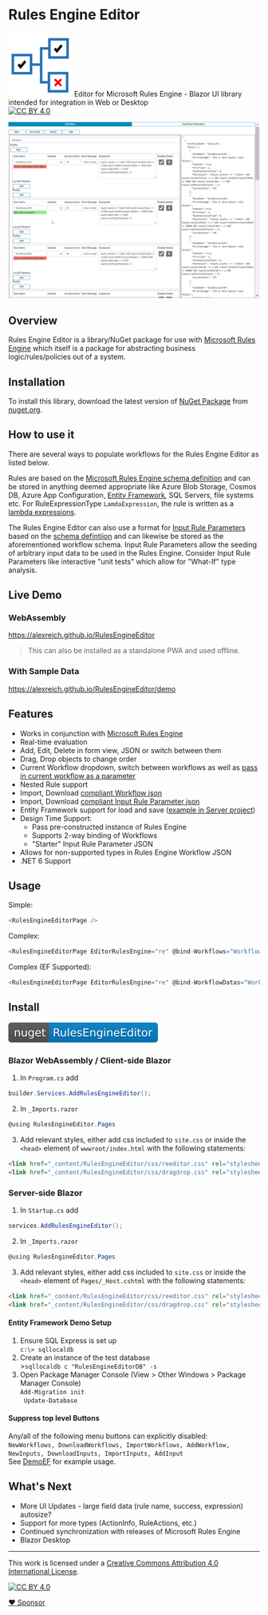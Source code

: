 # Rules Engine Editor
![RulesEngineEditor](content/RulesEngineEditor.svg)
Editor for Microsoft Rules Engine - Blazor UI library intended for integration in Web or Desktop  
[![CC BY 4.0][cc-by-shield]][cc-by]

![Animation of Rules Engine Editor Demo](content/RulesEngineEditor.gif)

## Overview

Rules Engine Editor is a library/NuGet package for use with [Microsoft Rules Engine](https://github.com/microsoft/RulesEngine) which itself is a package for abstracting business logic/rules/policies out of a system.

## Installation

To install this library, download the latest version of [NuGet Package](https://www.nuget.org/packages/RulesEngineEditor/) from [nuget.org](https://www.nuget.org/).  

## How to use it

There are several ways to populate workflows for the Rules Engine Editor as listed below.

Rules are based on the [Microsoft Rules Engine schema definition](https://github.com/microsoft/RulesEngine/blob/main/schema/workflow-schema.json) and can be stored in anything deemed appropriate like Azure Blob Storage, Cosmos DB, Azure App Configuration, [Entity Framework](https://github.com/microsoft/RulesEngine#entity-framework), SQL Servers, file systems etc. For RuleExpressionType `LamdaExpression`, the rule is written as a [lambda expressions](https://docs.microsoft.com/en-us/dotnet/csharp/programming-guide/statements-expressions-operators/lambda-expressions).

The Rules Engine Editor can also use a format for [Input Rule Parameters](https://github.com/microsoft/RulesEngine/wiki/Getting-Started#ruleparameter) based on the [schema defintiion](schema/inputRuleParameter-schema.json) and can likewise be stored as the aforementioned workflow schema. Input Rule Parameters allow the seeding of arbitrary input data to be used in the Rules Engine. Consider Input Rule Parameters like interactive "unit tests" which allow for "What-If" type analysis.


## Live Demo

### WebAssembly
https://alexreich.github.io/RulesEngineEditor  
> This can also be installed as a standalone PWA and used offline.

### With Sample Data
https://alexreich.github.io/RulesEngineEditor/demo

## Features
* Works in conjunction with [Microsoft Rules Engine](https://github.com/microsoft/RulesEngine)
* Real-time evaluation
* Add, Edit, Delete in form view, JSON or switch between them
* Drag, Drop objects to change order
* Current Workflow dropdown, switch between workflows as well as [pass in current workflow as a parameter](https://alexreich.github.io/RulesEngineEditor/demo/Test%20Workflow)
* Nested Rule support
* Import, Download [compliant Workflow json](https://github.com/microsoft/RulesEngine/blob/main/schema/workflowRules-schema.json)
* Import, Download [compliant Input Rule Parameter json](schema/inputRuleParameter-schema.json)
* Entity Framework support for load and save ([example in Server project](https://github.com/alexreich/RulesEngineEditor/blob/main/demo/RulesEngineEditorServer/Pages/DemoEF.razor)) 
* Design Time Support:
  * Pass pre-constructed instance of Rules Engine
  * Supports 2-way binding of Workflows
  * "Starter" Input Rule Parameter JSON
* Allows for non-supported types in Rules Engine Workflow JSON
* .NET 6 Support

## Usage
Simple:  
```csharp 
<RulesEngineEditorPage />
```
Complex:
```csharp 
<RulesEngineEditorPage EditorRulesEngine="re" @bind-Workflows="Workflows" InputJSON="@Inputs" />
```

Complex (EF Supported):
```csharp 
<RulesEngineEditorPage EditorRulesEngine="re" @bind-WorkflowDatas="WorkflowDatas" InputJSON="@Inputs" />
```

## Install

[![NuGet](content/nuget-RulesEngineEditor-blue.svg)](https://www.nuget.org/packages/RulesEngineEditor/)

### Blazor WebAssembly / Client-side Blazor

1. In `Program.cs` add
```csharp 
builder.Services.AddRulesEngineEditor();
```
2. In `_Imports.razor`
```csharp
@using RulesEngineEditor.Pages
```
3. Add relevant styles, either add css included to `site.css` or inside the `<head>` element of `wwwroot/index.html` with the following statements:
```html
<link href="_content/RulesEngineEditor/css/reeditor.css" rel="stylesheet" />
<link href="_content/RulesEngineEditor/css/dragdrop.css" rel="stylesheet" />
```
 

### Server-side Blazor

1. In `Startup.cs` add
```csharp
services.AddRulesEngineEditor();
```
2. In `_Imports.razor`
```csharp
@using RulesEngineEditor.Pages
```
3. Add relevant styles, either add css included to `site.css` or inside the `<head>` element of `Pages/_Host.cshtml` with the following statements:
```html
<link href="_content/RulesEngineEditor/css/reeditor.css" rel="stylesheet" />
<link href="_content/RulesEngineEditor/css/dragdrop.css" rel="stylesheet" />
```

#### Entity Framework Demo Setup
1. Ensure SQL Express is set up<br>`c:\> sqllocaldb`
3. Create an instance of the test database<br>>`sqllocaldb c "RulesEngineEditorDB" -s`
3. Open Package Manager Console (View > Other Windows > Package Manager Console)<br>`Add-Migration init`<br>`
Update-Database`

#### Suppress top level Buttons
Any/all of the following menu buttons can explicitly disabled:  
`NewWorkflows, DownloadWorkflows, ImportWorkflows, AddWorkflow, NewInputs, DownloadInputs, ImportInputs, AddInput`  
See [DemoEF](https://raw.githubusercontent.com/alexreich/RulesEngineEditor/main/demo/RulesEngineEditorServer/Pages/DemoEF.razor) for example usage.

## What's Next
* More UI Updates - large field data (rule name, success, expression) autosize?
* Support for more types (ActionInfo, RuleActions, etc.)
* Continued synchronization with releases of Microsoft Rules Engine
* Blazor Desktop

***
This work is licensed under a
[Creative Commons Attribution 4.0 International License][cc-by].

[![CC BY 4.0][cc-by-image]][cc-by]

[cc-by]: http://creativecommons.org/licenses/by/4.0/
[cc-by-image]: https://i.creativecommons.org/l/by/4.0/88x31.png
[cc-by-shield]: https://img.shields.io/badge/License-CC%20BY%204.0-lightgrey.svg

[:heart: Sponsor](https://github.com/sponsors/alexreich)
